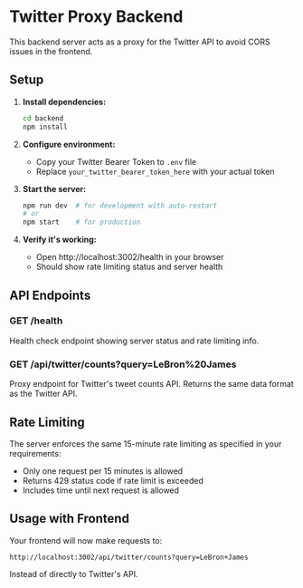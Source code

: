 # Twitter Proxy Backend

This backend server acts as a proxy for the Twitter API to avoid CORS issues in the frontend.

## Setup

1. **Install dependencies:**
   ```bash
   cd backend
   npm install
   ```

2. **Configure environment:**
   - Copy your Twitter Bearer Token to `.env` file
   - Replace `your_twitter_bearer_token_here` with your actual token

3. **Start the server:**
   ```bash
   npm run dev  # for development with auto-restart
   # or
   npm start    # for production
   ```

4. **Verify it's working:**
   - Open http://localhost:3002/health in your browser
   - Should show rate limiting status and server health

## API Endpoints

### GET /health
Health check endpoint showing server status and rate limiting info.

### GET /api/twitter/counts?query=LeBron%20James
Proxy endpoint for Twitter's tweet counts API. Returns the same data format as the Twitter API.

## Rate Limiting

The server enforces the same 15-minute rate limiting as specified in your requirements:
- Only one request per 15 minutes is allowed
- Returns 429 status code if rate limit is exceeded
- Includes time until next request is allowed

## Usage with Frontend

Your frontend will now make requests to:
```
http://localhost:3002/api/twitter/counts?query=LeBron+James
```

Instead of directly to Twitter's API.